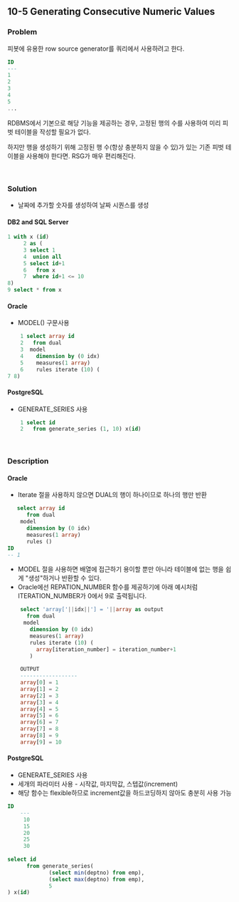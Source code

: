 ## 10-5 Generating Consecutive Numeric Values
### Problem
피봇에 유용한 row source generator를 쿼리에서 사용하려고 한다.
~~~sql
ID 
---
1 
2 
3 
4 
5 
...
~~~

RDBMS에서 기본으로 해당 기능을 제공하는 경우, 고정된 행의 수를 사용하여 미리 피벗 테이블을 작성할 필요가 없다. 

하지만 행을 생성하기 위해 고정된 행 수(항상 충분하지 않을 수 있)가 있는 기존 피벗 테이블을 사용해야 한다면. RSG가 매우 편리해진다.

<br>

### Solution
- 날짜에 추가할 숫자를 생성하여 날짜 시퀀스를 생성

#### DB2 and SQL Server

```sql
1 with x (id)
     2 as (
     3 select 1
     4  union all
     5 select id+1
     6   from x
     7  where id+1 <= 10
8)
9 select * from x
```

#### Oracle

- MODEL() 구문사용

~~~sql
    1 select array id
    2   from dual
    3  model
    4    dimension by (0 idx)
    5    measures(1 array)
    6    rules iterate (10) (
7 8)
~~~

#### PostgreSQL

- GENERATE_SERIES 사용

~~~sql
    1 select id
    2   from generate_series (1, 10) x(id)
~~~

<br>

### Description

#### Oracle

- Iterate 절을 사용하지 않으면 DUAL의 행이 하나이므로 하나의 행만 반환

~~~sql
   select array id
      from dual
    model
      dimension by (0 idx)
      measures(1 array)
      rules ()
ID 
-- 1
~~~

- MODEL 절을 사용하면 배열에 접근하기 용이할 뿐만 아니라 테이블에 없는 행을 쉽게 "생성"하거나 반환할 수 있다.
- Oracle에선 REPATION_NUMBER 함수를 제공하기에 아래 예시처럼 ITERATION_NUMBER가 0에서 9로 출력됩니다.

~~~sql
    select 'array['||idx||'] = '||array as output
      from dual
     model
       dimension by (0 idx)
       measures(1 array)
       rules iterate (10) (
         array[iteration_number] = iteration_number+1
       )
       
    OUTPUT
    ------------------
    array[0] = 1
    array[1] = 2
    array[2] = 3
    array[3] = 4
    array[4] = 5
    array[5] = 6
    array[6] = 7
    array[7] = 8
    array[8] = 9
    array[9] = 10
~~~



#### PostgreSQL

- GENERATE_SERIES 사용
- 세개의 파라미터 사용 - 시작값, 마지막값, 스텝값(increment)
- 해당 함수는 flexible하므로 increment값을 하드코딩하지 않아도 충분히 사용 가능

~~~sql
ID
    ---
     10
     15
     20
     25
     30
     
select id
      from generate_series(
             (select min(deptno) from emp),
             (select max(deptno) from emp),
             5
) x(id)
~~~



